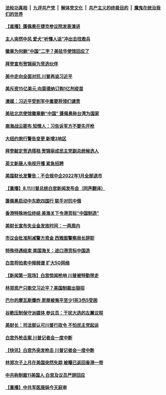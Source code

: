 

####  [法轮功真相](../../../../basic/blob/master/README.md?t=08122231) &nbsp;|&nbsp; [九评共产党](../../../../9ping.md/blob/master/README.md?t=08122231) &nbsp;|&nbsp; [解体党文化](../../../../jtdwh.md/blob/master/README.md?t=08122231)  &nbsp;|&nbsp; [共产主义的终极目的](../../../../gczydzjmd.md/blob/master/README.md?t=08122231) &nbsp;|&nbsp; [魔鬼在统治我们的世界](../../../../mgztzwmdsj.md/blob/master/README.md?t=08122231) 

#### [【直播】蓬佩奥在捷克参议院发表演讲](../pages/prog203/a102916500.md?t=08122231) 

#### [主人突然中风 爱犬“听懂人话”冲出去找救兵](../pages/prog203/a102916376.md?t=08122231) 

#### [徽章为何删“中国”二字？美驻华使馆回应了](../pages/prog203/a102916374.md?t=08122231) 

#### [拜登宣布贺锦丽为竞选伙伴](../pages/prog203/a102916385.md?t=08122231) 

#### [美中走向全面对抗 川普再谈习近平](../pages/prog203/a102916285.md?t=08122231) 

#### [美斥资15亿美元 向莫德纳订购1亿剂疫苗](../pages/prog203/a102916128.md?t=08122231) 

#### [澳媒：习近平受到军中重要将领们谴责](../pages/prog203/a102916129.md?t=08122231) 

#### [美驻北京使馆徽章删“中国” 蓬佩奥称台湾为国家](../pages/prog203/a102915723.md?t=08122231) 

#### [南海战云密布 知情人：习告诉军方不要先开枪](../pages/prog203/a102916084.md?t=08122231) 

#### [大纽约旅行警告变更 新增3地区](../pages/prog203/a102915947.md?t=08122231) 

#### [拜登敲定竞选搭档 贺锦丽成民主党副总统候选人](../pages/prog203/a102915952.md?t=08122231) 

#### [英文新唐人电视开播 紧急招聘](../pages/prog203/a102915946.md?t=08122231) 

#### [美国财长发警告：不合规中企2022年1月全部退市](../pages/prog203/a102915931.md?t=08122231) 

#### [【重播】8.11川普总统白宫新闻发布会（同声翻译）](../pages/prog203/a102915943.md?t=08122231) 

#### [蓬佩奥启动中东欧四国行 联手对抗中俄](../pages/prog203/a102915911.md?t=08122231) 

#### [香港特殊地位终结 美海关下令港货标“中国制造”](../pages/prog203/a102915901.md?t=08122231) 

#### [美财长宣布失业金发放时间：一两周内](../pages/prog203/a102915898.md?t=08122231) 

#### [市议会批准削减警方资金 西雅图警察局长辞职](../pages/prog203/a102915843.md?t=08122231) 

#### [特殊待遇结束 美国海关：进口港货标中国造](../pages/prog203/a102915780.md?t=08122231) 

#### [白宫将拍卖中频频谱 扩大5G网络](../pages/prog203/a102915771.md?t=08122231) 

#### [【新闻第一现场】白宫惊闻枪响 川普被特勤带走](../pages/prog203/a102915521.md?t=08122231) 

#### [林郑资产只能交习近平？美国制裁出狠招](../pages/prog203/a102915502.md?t=08122231) 

#### [巴尔的摩瓦斯爆炸 房屋被夷平至少1死3伤5受困](../pages/prog203/a102915379.md?t=08122231) 

#### [谷歌压制保守派媒体 参议员：干扰大选的左翼议程](../pages/prog203/a102914809.md?t=08122231) 

#### [美财长：司法部认可川普行政令 不怕民主党起诉](../pages/prog203/a102915123.md?t=08122231) 

#### [白宫外枪击案 川普记者会一度中断](../pages/prog203/a102915197.md?t=08122231) 

#### [【快讯】白宫外突发枪击 川普记者会一度中断](../pages/prog203/a102915204.md?t=08122231) 

#### [林郑次子上月在美国突然失踪 被曝已返回香港一带](../pages/prog203/a102915179.md?t=08122231) 

#### [中共称制裁11美国人 白宫及议员严辞回应](../pages/prog203/a102915157.md?t=08122231) 

#### [【重播】中共军医唐娟今天庭审](../pages/prog203/a102915182.md?t=08122231) 

